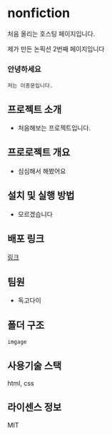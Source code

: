 # nonfiction
처음 올리는 호스팅 페이지입니다.

제가 만든 논픽션 2번째 페이지입니다

### 안녕하세요

```
저는 이종문입니다.
```

## 프로젝트 소개

- 처음해보는 프로젝트입니다.

## 프로로젝트 개요

- 심심해서 해봤어요

## 설치 및 실행 방법

- 모르겠습니다

## 배포 링크
<a href="https://shineunhan.github.io/Test/">링크</a>


## 팀원

- 독고다이

## 폴더 구조 

```
imgage
```

## 사용기술 스택

html, css

## 라이센스 정보

MIT
